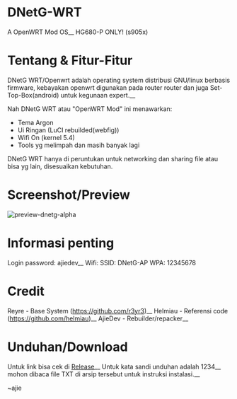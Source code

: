 # DNetG-WRT
A OpenWRT Mod OS__
HG680-P ONLY! (s905x)

# Tentang & Fitur-Fitur
DNetG WRT/Openwrt adalah operating system distribusi GNU/linux berbasis firmware, kebayakan openwrt digunakan pada router router dan juga Set-Top-Box(android) untuk kegunaan expert.__

Nah DNetG WRT atau "OpenWRT Mod" ini menawarkan:

- Tema Argon
- Ui Ringan (LuCI rebuilded(webfig))
- Wifi On (kernel 5.4)
- Tools yg melimpah dan masih banyak lagi


DNetG WRT hanya di peruntukan untuk networking dan sharing file atau bisa yg lain, disesuaikan kebutuhan.

# Screenshot/Preview
![preview-dnetg-alpha](https://github.com/AjieDevCorp-Limited/DNetG-WRT/assets/86506499/2d10f32a-e211-453a-956c-b03f256ec41d)
# Informasi penting
 
Login password: ajiedev__
Wifi: SSID: DNetG-AP WPA: 12345678

# Credit

Reyre - Base System (https://github.com/r3yr3)__
Helmiau - Referensi code (https://github.com/helmiau)__
AjieDev - Rebuilder/repacker__


# Unduhan/Download

Untuk link bisa cek di [Release](https://github.com/AjieDevCorp-Limited/DNetG-WRT/releases)__
Untuk kata sandi unduhan adalah 1234__
mohon dibaca file TXT di arsip tersebut untuk instruksi instalasi.__


~ajie
